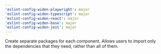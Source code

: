 ```yaml
---
'eslint-config-widen-playwright': major
'eslint-config-widen-typescript': major
'eslint-config-widen-react': major
'eslint-config-widen-base': major
'eslint-config-widen-jest': major
---
```


Create separate packages for each component. Allows users to import only the
dependencies that they need, rather than all of them.
